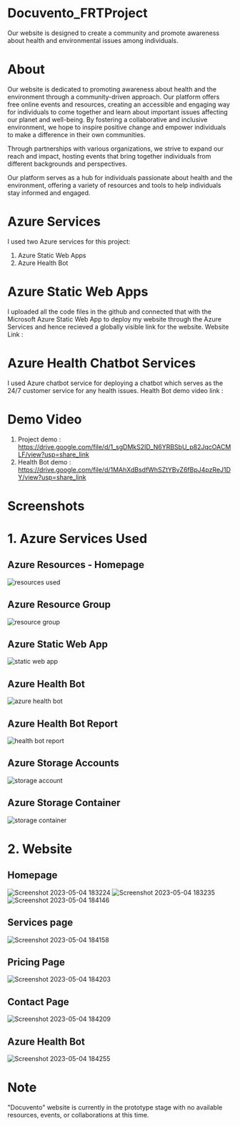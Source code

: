 # Docuvento_FRTProject
Our website is designed to create a community and promote awareness about health and environmental issues among individuals.

# About
Our website is dedicated to promoting awareness about health and the environment through a community-driven approach. Our platform offers free online events and resources, creating an accessible and engaging way for individuals to come together and learn about important issues affecting our planet and well-being. By fostering a collaborative and inclusive environment, we hope to inspire positive change and empower individuals to make a difference in their own communities.

Through partnerships with various organizations, we strive to expand our reach and impact, hosting events that bring together individuals from different backgrounds and perspectives. 

Our platform serves as a hub for individuals passionate about health and the environment, offering a variety of resources and tools to help individuals stay informed and engaged. 

# Azure Services
I used two Azure services for this project:
  1. Azure Static Web Apps
  2. Azure Health Bot

# Azure Static Web Apps
I uploaded all the code files in the github and connected that with the Microsoft Azure Static Web App to deploy my website through the Azure Services and hence recieved a globally visible link for the website.
Website Link : 

# Azure Health Chatbot Services
I used Azure chatbot service for deploying a chatbot which serves as the 24/7 customer service for any health issues.
Health Bot demo video link : 

# Demo Video 
1. Project demo : https://drive.google.com/file/d/1_sgDMkS2ID_N6YRBSbU_p82JqcOACMLF/view?usp=share_link
2. Health Bot demo : https://drive.google.com/file/d/1MAhXdBsdfWhSZtYBvZ6fBpJ4pzReJ1DY/view?usp=share_link

# Screenshots
# 1. Azure Services Used
## Azure Resources - Homepage
![resources used](https://user-images.githubusercontent.com/100407626/236600627-a235f7ef-0328-460e-a105-d1b949d0c171.png)
## Azure Resource Group
![resource group](https://user-images.githubusercontent.com/100407626/236600664-3f928c28-935a-498a-b1cc-54efe48a73c9.png)
## Azure Static Web App
![static web app](https://user-images.githubusercontent.com/100407626/236600709-ad0a40be-8eb8-48e2-8d4b-0f13883c746f.png)
## Azure Health Bot
![azure health bot](https://user-images.githubusercontent.com/100407626/236600730-4fc898b7-ad44-40cc-80c7-0eef20f832e6.png)
## Azure Health Bot Report
![health bot report](https://user-images.githubusercontent.com/100407626/236600745-03053f84-64ed-4468-a365-19692fc6abe3.png)
## Azure Storage Accounts
![storage account](https://user-images.githubusercontent.com/100407626/236600786-2236e7d9-f165-4e38-8ded-0afd86a9d41d.png)
## Azure Storage Container
![storage container](https://user-images.githubusercontent.com/100407626/236600807-94df3671-f60d-4619-b7f1-27269a435e8a.png)
# 2. Website 
## Homepage
![Screenshot 2023-05-04 183224](https://user-images.githubusercontent.com/100407626/236234002-f66e4826-1c9a-4af6-b17b-175913a8c93c.png)
![Screenshot 2023-05-04 183235](https://user-images.githubusercontent.com/100407626/236234137-a5cc4924-1107-462d-8cb2-f2bfb5c0ac25.png)
![Screenshot 2023-05-04 184146](https://user-images.githubusercontent.com/100407626/236234159-21044c0a-508e-4568-a4a9-78d60bffa2b7.png)
## Services page
![Screenshot 2023-05-04 184158](https://user-images.githubusercontent.com/100407626/236234180-2031e081-ee4f-4770-b852-1e8913c2fa58.png)
## Pricing Page
![Screenshot 2023-05-04 184203](https://user-images.githubusercontent.com/100407626/236234195-be1a9502-3e01-4aea-a7aa-30c6f85d9ff0.png)
## Contact Page
![Screenshot 2023-05-04 184209](https://user-images.githubusercontent.com/100407626/236234209-90bad0f7-bf4e-40f0-a454-72d1c1778678.png)
## Azure Health Bot
![Screenshot 2023-05-04 184255](https://user-images.githubusercontent.com/100407626/236234252-2f813c4b-d5c0-400c-ba9c-3b4b740531d4.png)

## 

# Note
"Docuvento" website is currently in the prototype stage with no available resources, events, or collaborations at this time.
